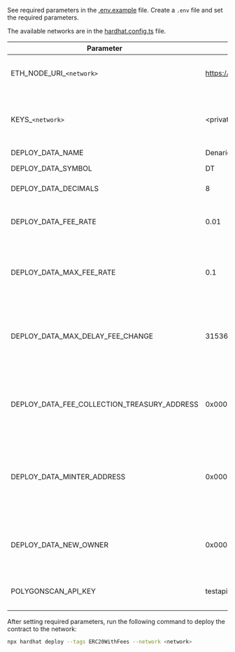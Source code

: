 See required parameters in the [.env.example](.env.example) file.
Create a `.env` file and set the required parameters.

The available networks are in the [hardhat.config.ts](hardhat.config.ts) file.

| Parameter                                   | Example                                   | Description                                                                               |
| ------------------------------------------- | ----------------------------------------- | ----------------------------------------------------------------------------------------- |
| ETH_NODE_URI_`<network>`                    | https://matic-mumbai.chainstacklabs.co    | HTTPS RPC endpoint of the blockchain                                                      |
| KEYS_`<network>`                            | <private_key_in_plaintext>                | account from which the transactions are exevuted                                          |
| DEPLOY_DATA_NAME                            | Denario                                   | token name                                                                                |
| DEPLOY_DATA_SYMBOL                          | DT                                        | token symbol                                                                              |
| DEPLOY_DATA_DECIMALS                        | 8                                         | token decimals                                                                            |
| DEPLOY_DATA_FEE_RATE                        | 0.01                                      | fee percentage owed after 1 year, (100% = 1)                                              |
| DEPLOY_DATA_MAX_FEE_RATE                    | 0.1                                       | fee rate is changeable, but cannot be greater than max fee rate                           |
| DEPLOY_DATA_MAX_DELAY_FEE_CHANGE            | 31536000                                  | minimal time interval between two fee changes in seconds ( 365 * 24 * 60 * 6     )        |
| DEPLOY_DATA_FEE_COLLECTION_TREASURY_ADDRESS | 0x000000000000000000000000000000000000000 | address where collected fees are sent, fee exempt by default                              |
| DEPLOY_DATA_MINTER_ADDRESS                  | 0x000000000000000000000000000000000000000 | address, who has minter role, he can mint and burn existing tokens, fee exempt by default |
| DEPLOY_DATA_NEW_OWNER                       | 0x000000000000000000000000000000000000000 | if set, ownership transfer will be initialised to this address                            |
| POLYGONSCAN_API_KEY                         | testapikey                                | API key for polygonscan to verify source code                                             |





After setting required parameters, run the following command to deploy the contract to the network:

```bash
npx hardhat deploy --tags ERC20WithFees --network <network>
```